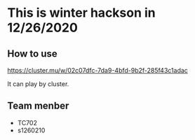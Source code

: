 # This is winter hackson in 12/26/2020

## How to use
https://cluster.mu/w/02c07dfc-7da9-4bfd-9b2f-285f43c1adac

It can play by cluster.

## Team menber
  - TC702
  - s1260210
